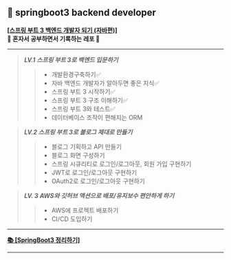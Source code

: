 ## 📗 springboot3 backend developer

**[[스프링 부트 3 백엔드 개발자 되기 (자바편)]](https://github.com/shinsunyoung/springboot-developer) <br>
📖 혼자서 공부하면서 기록하는 레포 📖**

--- 
> **_LV.1 스프링 부트 3로 백엔드 입문하기_**<br>
>> - 개발환경구축하기✅<br>
>> - 자바 백엔드 개발자가 알아두면 좋은 지식✅<br>
>> - 스프링 부트 3 시작하기✅<br>
>> - 스프링 부트 3 구조 이해하기✅<br>
>> - 스프링 부트 3와 테스트✅<br>
>> - 데이터베이스 조작이 편해지는 ORM<br>

> _**LV.2 스프링 부트 3로 블로그 제대로 만들기**_<br>
>> - 블로그 기획하고 API 만들기<br>
>> - 블로그 화면 구성하기<br>
>> - 스프링 시큐리티로 로그인/로그아웃, 회원 가입 구현하기<br>
>> - JWT로 로그인/로그아웃 구현하기<br>
>> - OAuth2로 로그인/로그아웃 구현하기<br>

> _**LV. 3 AWS와 깃허브 액션으로 배포/유지보수 편안하게 하기**_<br>
>> - AWS에 프로젝트 배포하기<br>
>> - CI/CD 도입하기<br>
---

**[  📚 [SpringBoot3 정리하기]](https://resilient-kingfisher-b90.notion.site/SpringBoot3-d3247526ab444242bce61240cbd4484f?pvs=4)** <br>

---